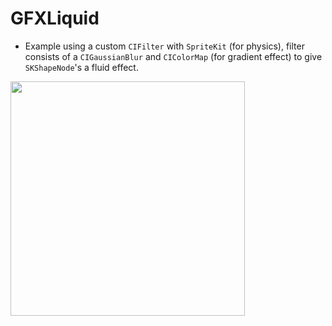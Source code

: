 # GFXLiquid
- Example using a custom `CIFilter` with `SpriteKit` (for physics), filter consists of a `CIGaussianBlur` and `CIColorMap` (for gradient effect) to give `SKShapeNode`'s a fluid effect.

<img src="https://cloud.githubusercontent.com/assets/55974/18645988/cde9f29e-7eaf-11e6-9865-66a62cfdd9dd.gif" width="375">


